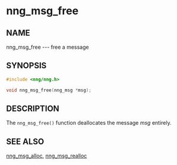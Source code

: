 # nng_msg_free

## NAME

nng_msg_free --- free a message

## SYNOPSIS

```c
#include <nng/nng.h>

void nng_msg_free(nng_msg *msg);
```

## DESCRIPTION

The `nng_msg_free()` function deallocates the message _msg_ entirely.

## SEE ALSO

[nng_msg_alloc](nng_msg_alloc.md),
[nng_msg_realloc](nng_msg_realloc.md)
